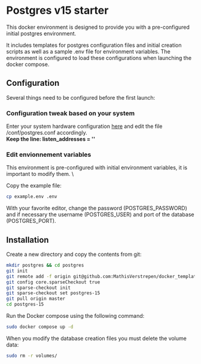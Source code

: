 # Postgres v15 starter

This docker environment is designed to provide you with a pre-configured initial postgres environment.

It includes templates for postgres configuration files and initial creation scripts as well as a sample .env file for environment variables. The environment is configured to load these configurations when launching the docker compose.

## Configuration

Several things need to be configured before the first launch:

### Configuration tweak based on your system

Enter your system hardware configuration [here](https://pgtune.leopard.in.ua/) and edit the file /conf/postgres.conf accordingly. \
**Keep the line: listen_addresses = ''**

### Edit envionnement variables

This environment is pre-configured with initial environment variables, it is important to modify them. \

Copy the example file:
```bash
cp example.env .env
```

With your favorite editor, change the password (POSTGRES_PASSWORD) and if necessary the username (POSTGRES_USER) and port of the database (POSTGRES_PORT).
## Installation

Create a new directory and copy the contents from git:

```bash
mkdir postgres && cd postgres
git init
git remote add -f origin git@github.com:MathisVerstrepen/docker_templates.git
git config core.sparseCheckout true
git sparse-checkout init
git sparse-checkout set postgres-15
git pull origin master
cd postgres-15
```

Run the Docker compose using the following command:
```bash
sudo docker compose up -d
```

When you modify the database creation files you must delete the volume data:
```bash
sudo rm -r volumes/
```
